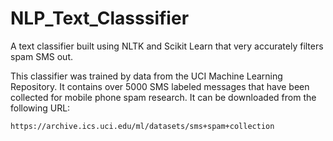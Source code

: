 # NLP_Text_Classsifier
A text classifier built using NLTK and Scikit Learn that very accurately filters spam SMS out. 

This classifier was trained by data from the UCI Machine Learning Repository. It contains over 5000 SMS labeled messages that have been collected for mobile phone spam research. It can be downloaded from the following URL:
  
    https://archive.ics.uci.edu/ml/datasets/sms+spam+collection
    

